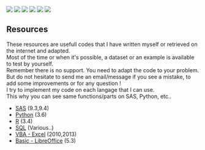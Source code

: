 ![](https://img.shields.io/badge/SAS-9.3-B34936.svg)
![](https://img.shields.io/badge/SAS-9.4-B34936.svg)
![](https://img.shields.io/badge/VBA-Excel--2010-945DB7.svg)
![](https://img.shields.io/badge/VBA-Excel--2013-945DB7.svg)
![](https://img.shields.io/badge/Python-3.6-3572A5.svg)
![](https://img.shields.io/badge/R-3.4-198CE7.svg)

## Resources

These resources are usefull codes that I have written myself or retrieved on the internet and adapted.      
Most of the time or when it's possible, a dataset or an example is available to test by yourself.  
Remember there is no support. You need to adapt the code to your problem.  
But do not hesitate to send me an email/message if you see a mistake, to add some improvements or for any question !  
I try to implement my code on each langage that I can use.   
This why you can see same functions/parts on SAS, Python, etc..  


 - [SAS](https://github.com/NicoDupont/Resources/tree/master/SAS)  (9.3,9.4)
 - [Python](https://github.com/NicoDupont/Resources/tree/master/Python) (3.6)
 - [R](https://github.com/NicoDupont/Resources/tree/master/R) (3.4)
 - [SQL](https://github.com/NicoDupont/Resources/tree/master/SQL) (Various..)
 - [VBA - Excel](https://github.com/NicoDupont/Resources/tree/master/VBA-Excel) (2010,2013)
 - [Basic - LibreOffice](https://github.com/NicoDupont/Resources/tree/master/LibreOffice) (5.3)
